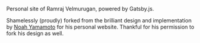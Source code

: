 Personal site of Ramraj Velmurugan, powered by Gatsby.js.

Shamelessly (proudly) forked from the brilliant design and implementation by [Noah Yamamoto](https://github.com/Egrodo/noahyamamoto.com) for his personal website. Thankful for his permission to fork his design as well. 
